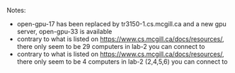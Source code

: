 Notes:

- open-gpu-17 has been replaced by tr3150-1.cs.mcgill.ca and a new gpu server, open-gpu-33 is available
- contrary to what is listed on https://www.cs.mcgill.ca/docs/resources/, there only seem to be 29 computers in lab-2 you can connect to
- contrary to what is listed on https://www.cs.mcgill.ca/docs/resources/, there only seem to be 4 computers in lab-2 (2,4,5,6) you can connect to
